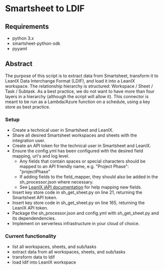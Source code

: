 # Smartsheet to LDIF

## Requirements
- python 3.x  
- smartsheet-python-sdk
- pyyaml

## Abstract
The purpose of this script is to extract data from Smartsheet, transform it to LeanIX Data Interchange Format (LDIF), and load it into a LeanIX workspace.  The relationship hierarchy is structured: Workspace / Sheet / Task / Subtask.  As a best practice, we do not want to have more than four layers in a hierarchy (although the script will allow it).  This connector is meant to be run as a Lambda/Azure function on a schedule, using a key store as best practice.  

### Setup
- Create a technical user in Smartsheet and LeanIX. 
- Share all desired Smartsheet workspaces and sheets with the integration user.
- Create an API token for the technical user in Smartsheet and LeanIX.  
- Ensure the config.yml has been configured with the desired field mapping, url's and log level. 
  - Any fields that contain spaces or special characters should be mapped to an API friendly name, e.g. "Project Phase": "projectPhase"
  - If adding fields to the field_mapper, they should also be added in the sh_processor.json where necessary.
  - See [LeanIX iAPI documentation](https://docs-eas.leanix.net/docs/inbound-processors) for help mapping new fields.      
- Insert key store code in sh_get_sheet.py on line 21, returning the Smartsheet API token.
- Insert key store code in sh_get_sheet.py on line 165, returning the LeanIX API token.
- Package the sh_processor.json and config.yml with sh_get_sheet.py and its dependendencies.  
- Implement on serverless infrastructure in your cloud of choice.

### Current functionality
- list all workspaces, sheets, and sub/tasks
- extract data from all workspaces, sheets, and sub/tasks
- transform data to ldif
- load ldif into LeanIX workspace
